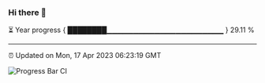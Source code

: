 ### Hi there 👋

⏳ Year progress { ████████▁▁▁▁▁▁▁▁▁▁▁▁▁▁▁▁▁▁▁▁▁▁ } 29.11 %

---

⏰ Updated on Mon, 17 Apr 2023 06:23:19 GMT

![Progress Bar CI](https://github.com/ZhaoGui/ZhaoGui/workflows/Progress%20Bar%20CI/badge.svg)
